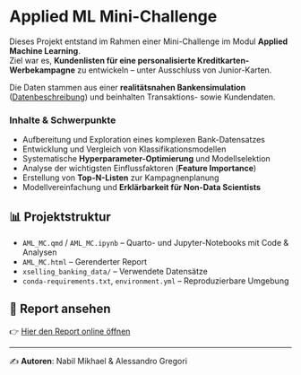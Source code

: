 # Applied ML Mini-Challenge

Dieses Projekt entstand im Rahmen einer Mini-Challenge im Modul **Applied Machine Learning**.  
Ziel war es, **Kundenlisten für eine personalisierte Kreditkarten-Werbekampagne** zu entwickeln – unter Ausschluss von Junior-Karten.  

Die Daten stammen aus einer **realitätsnahen Bankensimulation** ([Datenbeschreibung](https://sorry.vse.cz/~berka/challenge/PAST/index.html)) und beinhalten Transaktions- sowie Kundendaten.  

### Inhalte & Schwerpunkte
- Aufbereitung und Exploration eines komplexen Bank-Datensatzes  
- Entwicklung und Vergleich von Klassifikationsmodellen  
- Systematische **Hyperparameter-Optimierung** und Modellselektion  
- Analyse der wichtigsten Einflussfaktoren (**Feature Importance**)  
- Erstellung von **Top-N-Listen** zur Kampagnenplanung  
- Modellvereinfachung und **Erklärbarkeit für Non-Data Scientists**  

## 📊 Projektstruktur
- `AML_MC.qmd` / `AML_MC.ipynb` – Quarto- und Jupyter-Notebooks mit Code & Analysen  
- `AML_MC.html` – Gerenderter Report  
- `xselling_banking_data/` – Verwendete Datensätze  
- `conda-requirements.txt`, `environment.yml` – Reproduzierbare Umgebung  

## 🔗 Report ansehen
👉 [Hier den Report online öffnen](https://nabilmik.github.io/Applied-ML-MiniChallenge/AML_MC.html)

---

✍️ **Autoren**: Nabil Mikhael & Alessandro Gregori
